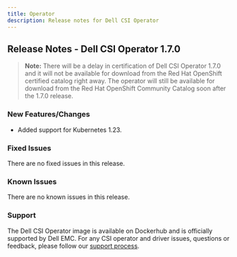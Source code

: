 ```yaml
---
title: Operator
description: Release notes for Dell CSI Operator
---
```


## Release Notes - Dell CSI Operator 1.7.0

>**Note:** There will be a delay in certification of Dell CSI Operator 1.7.0 and it will not be available for download from the Red Hat OpenShift certified catalog right away. The operator will still be available for download from the Red Hat OpenShift Community Catalog soon after the 1.7.0 release.

### New Features/Changes

- Added support for Kubernetes 1.23.

### Fixed Issues
There are no fixed issues in this release.

### Known Issues
There are no known issues in this release.

### Support
The Dell CSI Operator image is available on Dockerhub and is officially supported by Dell EMC.
For any CSI operator and driver issues, questions or feedback, please follow our [support process](../../../support/).
